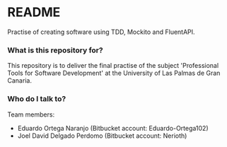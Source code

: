 # README #

Practise of creating software using TDD, Mockito and FluentAPI.

### What is this repository for? ###

This repository is to deliver the final practise of the subject 'Professional Tools for Software Development' at the University of Las Palmas de Gran Canaria.

### Who do I talk to? ###

Team members:

  * Eduardo Ortega Naranjo (Bitbucket account: Eduardo-Ortega102)
  * Joel David Delgado Perdomo (Bitbucket account: Nerioth)


